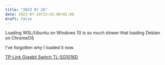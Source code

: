 ```yaml
---
title: "2023 07 26"
date: 2023-07-19T23:41:06+01:00
draft: false
---
```


Loading WSL/Ubuntu on Windows 10 is so much slower that loading Debian on ChromeOS

I've forgotten why I loaded it now.

[TP-Link Gigabit Switch TL-SG1016D](/gadgets/gigabit-switch)